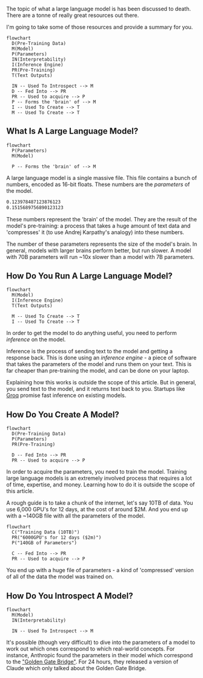 The topic of what a large language model is has been discussed to death. There are a tonne of really great resources out there.

I'm going to take some of those resources and provide a summary for you.

```mermaid
flowchart
  D(Pre-Training Data)
  M(Model)
  P(Parameters)
  IN(Interpretability)
  I(Inference Engine)
  PR(Pre-Training)
  T(Text Outputs)

  IN -- Used To Introspect --> M
  D -- Fed Into --> PR
  PR -- Used to acquire --> P
  P -- Forms the 'brain' of --> M
  I -- Used To Create --> T
  M -- Used To Create --> T
```

## What Is A Large Language Model?

```mermaid
flowchart
  P(Parameters)
  M(Model)

  P -- Forms the 'brain' of --> M
```

A large language model is a single massive file. This file contains a bunch of numbers, encoded as 16-bit floats. These numbers are the _parameters_ of the model.

```txt
0.123978487123876123
0.1515689756890123123
```

These numbers represent the 'brain' of the model. They are the result of the model's pre-training: a process that takes a huge amount of text data and 'compresses' it (to use Andrej Karpathy's analogy) into these numbers.

The number of these parameters represents the size of the model's brain. In general, models with larger brains perform better, but run slower. A model with 70B parameters will run ~10x slower than a model with 7B parameters.

## How Do You Run A Large Language Model?

```mermaid
flowchart
  M(Model)
  I(Inference Engine)
  T(Text Outputs)

  M -- Used To Create --> T
  I -- Used To Create --> T
```

In order to get the model to do anything useful, you need to perform _inference_ on the model.

Inference is the process of sending text to the model and getting a response back. This is done using an _inference engine_ - a piece of software that takes the parameters of the model and runs them on your text. This is far cheaper than pre-training the model, and can be done on your laptop.

Explaining how this works is outside the scope of this article. But in general, you send text to the model, and it returns text back to you. Startups like [Groq](https://groq.com/) promise fast inference on existing models.

## How Do You Create A Model?

```mermaid
flowchart
  D(Pre-Training Data)
  P(Parameters)
  PR(Pre-Training)

  D -- Fed Into --> PR
  PR -- Used to acquire --> P
```

In order to acquire the parameters, you need to train the model. Training large language models is an extremely involved process that requires a lot of time, expertise, and money. Learning how to do it is outside the scope of this article.

A rough guide is to take a chunk of the internet, let's say 10TB of data. You use 6,000 GPU's for 12 days, at the cost of around $2M. And you end up with a ~140GB file with all the parameters of the model.

```mermaid
flowchart
  C("Training Data (10TB)")
  PR("6000GPU's for 12 days ($2m)")
  P("140GB of Parameters")

  C -- Fed Into --> PR
  PR -- Used to acquire --> P
```

You end up with a huge file of parameters - a kind of 'compressed' version of all of the data the model was trained on.

## How Do You Introspect A Model?

```mermaid
flowchart
  M(Model)
  IN(Interpretability)

  IN -- Used To Introspect --> M
```

It's possible (though very difficult) to dive into the parameters of a model to work out which ones correspond to which real-world concepts. For instance, Anthropic found the parameters in their model which correspond to the ["Golden Gate Bridge"](https://www.anthropic.com/news/golden-gate-claude). For 24 hours, they released a version of Claude which only talked about the Golden Gate Bridge.
